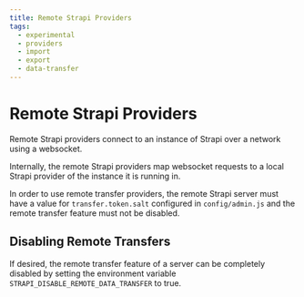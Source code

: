 ```yaml
---
title: Remote Strapi Providers
tags:
  - experimental
  - providers
  - import
  - export
  - data-transfer
---
```


# Remote Strapi Providers

Remote Strapi providers connect to an instance of Strapi over a network using a websocket.

Internally, the remote Strapi providers map websocket requests to a local Strapi provider of the instance it is running in.

In order to use remote transfer providers, the remote Strapi server must have a value for `transfer.token.salt` configured in `config/admin.js` and the remote transfer feature must not be disabled.

## Disabling Remote Transfers

If desired, the remote transfer feature of a server can be completely disabled by setting the environment variable `STRAPI_DISABLE_REMOTE_DATA_TRANSFER` to true.
